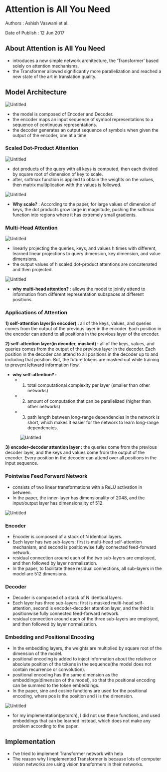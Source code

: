 # Attention is All You Need

Authors : Ashish Vaswani et al.

Date of Publish : 12 Jun 2017

## About Attention is All You Need

- introduces a new simple network architecture, the ‘Transformer’ based solely on attention mechanisms.
- the Transformer allowed significantly more parallelization and reached a new state of the art in translation quality.

## Model Architecture

![Untitled](<img width="637" alt="Untitled 0" src="https://github.com/aerojohn1223/NLPModels-byPytorch/assets/82106824/d1509f78-c1e1-4c16-a631-71bbfe63a96e">)

- the model is composed of Encoder and Decoder.
- the encoder maps an input sequence of symbol representations to a sequence of continuous representations.
- the decoder generates an output sequence of symbols when given the output of the encoder, one at a time.

### Scaled Dot-Product Attention

 

![Untitled](<img width="389" alt="Untitled 1" src="https://github.com/aerojohn1223/NLPModels-byPytorch/assets/82106824/83bd68cc-415f-4995-94a5-546f277ba858">)

- dot products of the query with all keys is computed, then each divided by square root of dimension of key to scale.
- after, softmax function is applied to obtain the weights on the values, then matrix multiplication with the values is followed.

![Untitled](<img width="939" alt="Untitled 2" src="https://github.com/aerojohn1223/NLPModels-byPytorch/assets/82106824/125dfd42-b1db-49be-a202-b905a1c8b165">)

- **Why scale?** : According to the paper, for large values of dimension of keys, the dot products grow large in magnitude, pushing the softmax function into regions where it has extremely small gradients.

### Multi-Head Attention

![Untitled](<img width="474" alt="Untitled 3" src="https://github.com/aerojohn1223/NLPModels-byPytorch/assets/82106824/dcf0e938-51fb-4760-8f65-99e3f9dfcb4d">)

- linearly projecting the queries, keys, and values h times with different, learned linear projections to query dimension, key dimension, and value dimensions.
- the output values of h scaled dot-product attentions are concatenated and then projected.

 

![Untitled](<img width="990" alt="Untitled 4" src="https://github.com/aerojohn1223/NLPModels-byPytorch/assets/82106824/3332b634-ec99-4abd-b44c-c1a240ef7748">)

- **why multi-head attention?** : allows the model to jointly attend to information from different representation subspaces at different positions.

### Applications of Attention

**1) self-attention layer(in encoder) :** all of the keys, values, and queries comes from the output of the previous layer in the encoder. Each position in the encoder can attend to all positions in the previous layer of the encoder. 

**2) self-attention layer(in decoder, masked) :** all of the keys, values, and queries comes from the output of the previous layer in the decoder. Each position in the decoder can attend to all positions in the decoder up to and including that position. But, the future tokens are masked out while training to prevent leftward information flow. 

- **why self-attention? :**
    - 1) total computational complexity per layer (smaller than other networks)
    - 2) amount of computation that can be parallelized (higher than other networks)
    - 3) path length between long-range dependencies in the network is short, which makes it easier for the network to learn long-range dependencies.
        
        ![Untitled](<img width="946" alt="Untitled 5" src="https://github.com/aerojohn1223/NLPModels-byPytorch/assets/82106824/8f0d42d6-aa1d-4709-92bc-0c9f9771dc92">)
        

**3) encoder-decoder attention layer :** the queries come from the previous decoder layer, and the keys and values come from the output of the encoder. Every position in the decoder can attend over all positions in the input sequence. 

### Pointwise Feed Forward Network

- consists of two linear transformations with a ReLU activation in between.
- In the paper, the inner-layer has dimensionality of 2048, and the input/output layer has dimensionality of 512.

![Untitled](<img width="983" alt="Untitled 6" src="https://github.com/aerojohn1223/NLPModels-byPytorch/assets/82106824/e904e7fd-cd13-44da-86b5-920ed829e9d4">)

### Encoder

- Encoder is composed of a stack of N identical layers.
- Each layer has two sub-layers: first is multi-head self-attention mechanism, and second is positionwise fully connected feed-forward network.
- residual connection around each of the two sub-layers are employed, and then followed by layer normalization.
- In the paper, to facilitate these residual connections, all sub-layers in the model are 512 dimensions.

### Decoder

- Decoder is composed of a stack of N identical layers.
- Each layer has three sub-layers: first is masked multi-head self-attention, second is encoder-decoder attention layer, and the third is positionwise fully connected feed-forward network.
- residual connection around each of the three sub-layers are employed, and then followed by layer normalization.

### Embedding and Positional Encoding

- In the embedding layers, the weights are multiplied by square root of the dimension of the model.
- positional encoding is added to inject information about the relative or absolute position of the tokens in the sequence(the model does not contain recurrence or convolution).
- positional encoding has the same dimension as the embeddings(dimension of the model), so that the positional encoding can be summed to the token embeddings.
- In the paper, sine and cosine functions are used for the positional encoding, where pos is the position and i is the dimension.

![Untitled](<img width="1059" alt="Untitled 7" src="https://github.com/aerojohn1223/NLPModels-byPytorch/assets/82106824/dd870c7e-b44a-4c21-bbcd-c9c16b33ca79">)

- for my implementation(pytorch), I did not use these functions, and used embeddings that can be learned instead, which does not make any problem according to the paper.

## Implementation

- I’ve tried to implement Transformer network with help
- The reason why I implemented Transformer is because lots of computer vision networks are using vision transformers in their networks.
